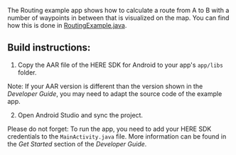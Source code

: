 The Routing example app shows how to calculate a route from A to B with a number of waypoints in between that is visualized on the map. You can find how this is done in [RoutingExample.java](app/src/main/java/com/here/routing/RoutingExample.java).

Build instructions:
-------------------

1) Copy the AAR file of the HERE SDK for Android to your app's `app/libs` folder.

Note: If your AAR version is different than the version shown in the _Developer Guide_, you may need to adapt the source code of the example app.

2) Open Android Studio and sync the project.

Please do not forget: To run the app, you need to add your HERE SDK credentials to the `MainActivity.java` file. More information can be found in the _Get Started_ section of the _Developer Guide_.
